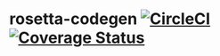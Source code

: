 # rosetta-codegen [![CircleCI](https://circleci.com/gh/ts-graphql/rosetta-codegen.svg?style=svg)](https://circleci.com/gh/ts-graphql/rosetta-codegen) [![Coverage Status](https://coveralls.io/repos/github/ts-graphql/rosetta-codegen/badge.svg?branch=master)](https://coveralls.io/github/ts-graphql/rosetta-codegen?branch=master)
